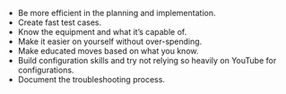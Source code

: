 -	Be more efficient in the planning and implementation. 
-	Create fast test cases. 
-	Know the equipment and what it’s capable of. 
-	Make it easier on yourself without over-spending.
-	Make educated moves based on what you know. 
-	Build configuration skills and try not relying so heavily on YouTube for configurations.
-	Document the troubleshooting process.
